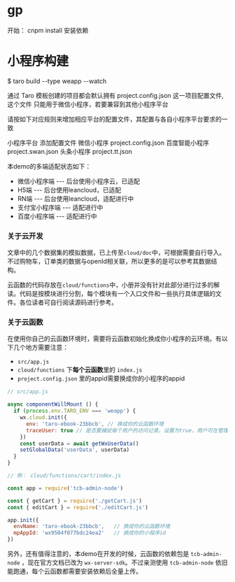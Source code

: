 # gp


开始：
cnpm install  安装依赖
# 小程序构建
$ taro build --type weapp --watch

通过 Taro 模板创建的项目都会默认拥有 project.config.json 这一项目配置文件,这个文件 只能用于微信小程序，若要兼容到其他小程序平台

请按如下对应规则来增加相应平台的配置文件，其配置与各自小程序平台要求的一致

小程序平台	添加配置文件
微信小程序	project.config.json
百度智能小程序	project.swan.json
头条小程序	project.tt.json



本demo的多端适配状态如下：

- 微信小程序端 --- 后台使用小程序云，已适配
- H5端 --- 后台使用leancloud，已适配
- RN端 --- 后台使用leancloud，适配进行中
- 支付宝小程序端 --- 适配进行中
- 百度小程序端 --- 适配进行中



### 关于云开发

文章中的几个数据集的模拟数据，已上传至`cloud/doc`中，可根据需要自行导入。不过购物车，订单类的数据与openId相关联，所以更多的是可以参考其数据结构。

云函数的代码存放在`cloud/functions`中，小册并没有针对此部分进行过多的解读。代码是按模块进行分割，每个模块有一个入口文件和一些执行具体逻辑的文件。各位读者可自行阅读源码进行参考。



### 关于云函数

在使用你自己的云函数环境时，需要将云函数初始化换成你小程序的云环境。有以下几个地方需要注意：

- `src/app.js`
- `cloud/functions` 下**每个云函数**里的 `index.js`
- `project.config.json` 里的appid需要换成你的小程序的appid

```javascript
// src/app.js

async componentWillMount () {
  if (process.env.TARO_ENV === 'weapp') {
    wx.cloud.init({
      env: 'taro-ebook-23bbcb', // 换成你的云函数环境
      traceUser: true // 是否要捕捉每个用户的访问记录。设置为true，用户可在管理端看到用户访问记录
    })
    const userData = await getWxUserData()
    setGlobalData('userData', userData)
  }
}

```

```javascript
// 例： cloud/functions/cart/index.js

const app = require('tcb-admin-node')

const { getCart } = require('./getCart.js')
const { editCart } = require('./editCart.js')

app.init({
  envName: 'taro-ebook-23bbcb',   // 换成你的云函数环境
  mpAppId: 'wx9504f077bdc24ea2'   // 换成你的小程序id
})
```

另外，还有值得注意的，本demo在开发的时候，云函数的依赖包是 `tcb-admin-node` ，现在官方文档已改为 `wx-server-sdk`。不过亲测使用 `tcb-admin-node` 依旧能跑通，每个云函数都需要安装依赖后全量上传。